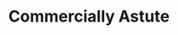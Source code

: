 ---
title: "Commercially Astute"
type: "role"
definitions:
  - "Understands the basics of business finance (Sales, Costs, Margins, Overheads) and how this makes a business succeed."
  - "Acts with sound financial awareness of the implications of their actions and decisions."
  - "Always aware of revenue opportunities to maximise without taking undue advantage."
positives:
  - "Strong negotiator, does not concede but trades off."
  - "Closes deals at consistently high margins."
  - "Lack of financial surprises – unexpected costs etc."
  - "Creates revenue at a level others would miss."
negatives:
  - "Concedes easily when negotiating."
  - "Regularly misses revenue opportunities."
  - "Lack of control of costs, overspends in expenses."
  - "Unable to share examples of commercially astute behaviour."
---